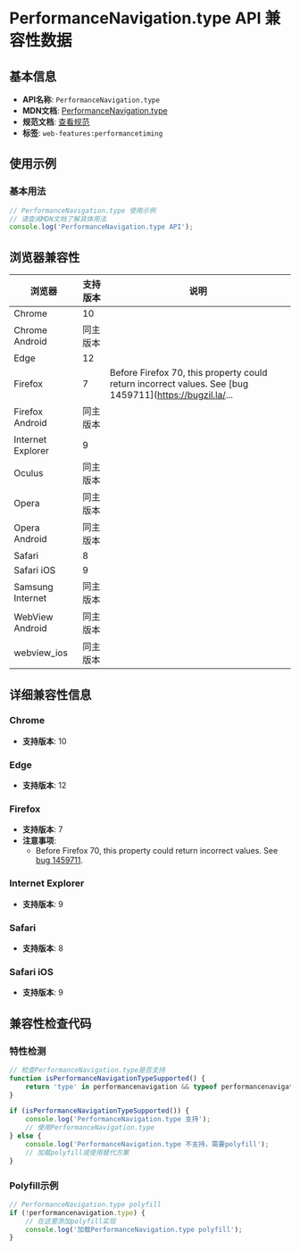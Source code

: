 # PerformanceNavigation.type API 兼容性数据

## 基本信息

- **API名称**: `PerformanceNavigation.type`
- **MDN文档**: [PerformanceNavigation.type](https://developer.mozilla.org/docs/Web/API/PerformanceNavigation/type)
- **规范文档**: [查看规范](https://w3c.github.io/navigation-timing/#dom-performancenavigation-type)
- **标签**: `web-features:performancetiming`

## 使用示例

### 基本用法

```javascript
// PerformanceNavigation.type 使用示例
// 请查阅MDN文档了解具体用法
console.log('PerformanceNavigation.type API');
```

## 浏览器兼容性

| 浏览器 | 支持版本 | 说明 |
|--------|----------|------|
| Chrome | 10 |  |
| Chrome Android | 同主版本 |  |
| Edge | 12 |  |
| Firefox | 7 | Before Firefox 70, this property could return incorrect values. See [bug 1459711](https://bugzil.la/... |
| Firefox Android | 同主版本 |  |
| Internet Explorer | 9 |  |
| Oculus | 同主版本 |  |
| Opera | 同主版本 |  |
| Opera Android | 同主版本 |  |
| Safari | 8 |  |
| Safari iOS | 9 |  |
| Samsung Internet | 同主版本 |  |
| WebView Android | 同主版本 |  |
| webview_ios | 同主版本 |  |

## 详细兼容性信息

### Chrome

- **支持版本**: 10

### Edge

- **支持版本**: 12

### Firefox

- **支持版本**: 7
- **注意事项**:
  - Before Firefox 70, this property could return incorrect values. See [bug 1459711](https://bugzil.la/1459711).

### Internet Explorer

- **支持版本**: 9

### Safari

- **支持版本**: 8

### Safari iOS

- **支持版本**: 9

## 兼容性检查代码

### 特性检测

```javascript
// 检查PerformanceNavigation.type是否支持
function isPerformanceNavigationTypeSupported() {
    return 'type' in performancenavigation && typeof performancenavigation.type === 'function';
}

if (isPerformanceNavigationTypeSupported()) {
    console.log('PerformanceNavigation.type 支持');
    // 使用PerformanceNavigation.type
} else {
    console.log('PerformanceNavigation.type 不支持，需要polyfill');
    // 加载polyfill或使用替代方案
}
```

### Polyfill示例

```javascript
// PerformanceNavigation.type polyfill
if (!performancenavigation.type) {
    // 在这里添加polyfill实现
    console.log('加载PerformanceNavigation.type polyfill');
}
```

